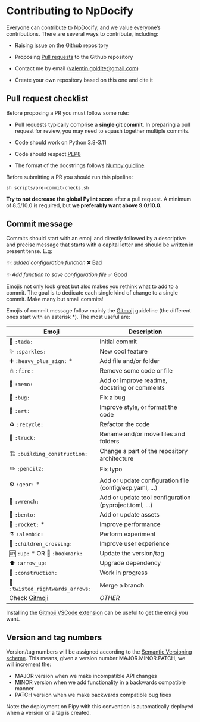 # Contributing to NpDocify

Everyone can contribute to NpDocify, and we value everyone’s contributions.
There are several ways to contribute, including:

- Raising [issue](https://github.com/valentingol/npdocify/issues)
  on the Github repository

- Proposing [Pull requests](https://github.com/valentingol/npdocify/pulls)
  to the Github repository

- Contact me by email (valentin.goldite@gmail.com)

- Create your own repository based on this one and cite it

## Pull request checklist

Before proposing a PR you must follow some rule:

- Pull requests typically comprise a **single git commit**. In preparing a pull
  request for review, you may need to squash together multiple commits.

- Code should work on Python 3.8-3.11

- Code should respect [PEP8](https://peps.python.org/pep-0008/)

- The format of the docstrings follows [Numpy guidline](https://numpydoc.readthedocs.io/en/latest/format.html)

Before submitting a PR you should run this pipeline:

```script
sh scripts/pre-commit-checks.sh
```

**Try to not decrease the global Pylint score** after a pull request. A minimum
of 8.5/10.0 is required, but **we preferably want above 9.0/10.0.**

## Commit message

Commits should start with an emoji and directly followed by a descriptive and
precise message that starts with a capital letter and should be written in present
tense. E.g:

*✨: added configuration function* ❌ Bad

*✨ Add function to save configuration file* ✅ Good

Emojis not only look great but also makes you rethink what to add to a commit.
The goal is to dedicate each single kind of change to a single commit. Make many
but small commits!

Emojis of commit message follow mainly the [Gitmoji](https://gitmoji.dev/) guideline
(the different ones start with an asterisk *). The most useful are:

| Emoji                                 | Description                                             |
| ------------------------------------- | ------------------------------------------------------- |
| 🎉 `:tada:`                            | Initial commit                                          |
| ✨ `:sparkles:`                        | New cool feature                                        |
| ➕ `:heavy_plus_sign:` *               | Add file and/or folder                                  |
| 🔥 `:fire:`                            | Remove some code or file                                |
| 📝 `:memo:`                            | Add or improve readme, docstring or comments            |
| 🐛 `:bug:`                             | Fix a bug                                               |
| 🎨 `:art:`                             | Improve style, or format the code                       |
| ♻️ `:recycle:`                         | Refactor the code                                       |
| 🚚 `:truck:`                           | Rename and/or move files and folders                    |
| 🏗️ `:building_construction:`           | Change a part of the repository architecture            |
| ✏️  `:pencil2:`                        | Fix typo                                                |
| ⚙️  `:gear:` *                         | Add or update configuration file (config/exp.yaml, ...) |
| 🔧 `:wrench:`                          | Add or update tool configuration (pyproject.toml, ...)  |
| 🍱 `:bento:`                           | Add or update assets                                    |
| 🚀 `:rocket:` *                        | Improve performance                                     |
| ⚗️ `:alembic:`                         | Perform experiment                                      |
| 🚸 `:children_crossing:`               | Improve user experience                                 |
| 🆙 `:up:` * OR 🔖 `:bookmark:`          | Update the version/tag                                  |
| ⬆️  `:arrow_up:`                       | Upgrade dependency                                      |
| 🚧 `:construction:`                    | Work in progress                                        |
| 🔀 `:twisted_rightwards_arrows:`       | Merge a branch                                          |
| Check [Gitmoji](https://gitmoji.dev/) | *OTHER*                                                 |

Installing the [Gitmoji VSCode extension](https://marketplace.visualstudio.com/items?itemName=seatonjiang.gitmoji-vscode)
can be useful to get the emoji you want.

## Version and tag numbers

Version/tag numbers will be assigned according to the [Semantic Versioning scheme](https://semver.org/).
This means, given a version number MAJOR.MINOR.PATCH, we will increment the:

- MAJOR version when we make incompatible API changes
- MINOR version when we add functionality in a backwards compatible manner
- PATCH version when we make backwards compatible bug fixes

Note: the deployment on Pipy with this convention is automatically deployed when a version
or a tag is created.
